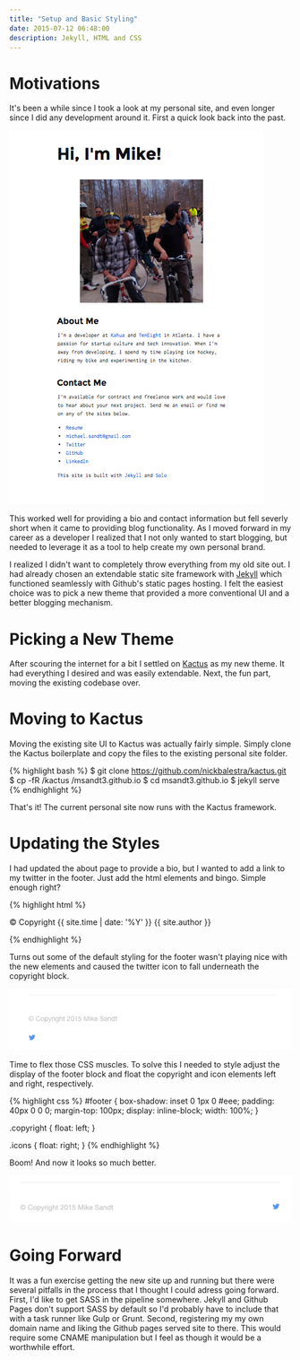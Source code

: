 ```yaml
---
title: "Setup and Basic Styling"
date: 2015-07-12 06:48:00
description: Jekyll, HTML and CSS
---
```

# Motivations

It's been a while since I took a look at my personal site, and even longer since I did any development around it. First a quick look back into the past.

![Old Personal Site][old-site]

This worked well for providing a bio and contact information but fell severly short when it came to providing blog functionality. As I moved forward in my career as a developer I realized that I not only wanted to start blogging, but needed to leverage it as a tool to help create my own personal brand.

I realized I didn't want to completely throw everything from my old site out. I had already chosen an extendable static site framework with [Jekyll][jekyll] which functioned seamlessly with Github's static pages hosting. I felt the easiest choice was to pick a new theme that provided a more conventional UI and a better blogging mechanism.

# Picking a New Theme

After scouring the internet for a bit I settled on [Kactus][kactus] as my new theme. It had everything I desired and was easily extendable. Next, the fun part, moving the existing codebase over.

# Moving to Kactus

Moving the existing site UI to Kactus was actually fairly simple. Simply clone the Kactus boilerplate and copy the files to the existing personal site folder.

{% highlight bash %}
$ git clone https://github.com/nickbalestra/kactus.git
$ cp -fR /kactus /msandt3.github.io
$ cd msandt3.github.io
$ jekyll serve
{% endhighlight %}

That's it! The current personal site now runs with the Kactus framework.

# Updating the Styles

I had updated the about page to provide a bio, but I wanted to add a link to my twitter in the footer. Just add the html elements and bingo. Simple enough right?

{% highlight html %}
<footer id="footer">
    <div class="copyright">
      <p class="small">© Copyright {{ site.time | date: '%Y' }} {{ site.author }}</p>
    </div>
    <div class="icons">
      <a class="twitter" href="https://twitter.com/mikesandt"><span class="icon-twitter"></span></a>
    </div>
</footer>
{% endhighlight %}

Turns out some of the default styling for the footer wasn't playing nice with the new elements and caused the twitter icon to fall underneath the copyright block.

![Twitter Icon Below the Copyright Block][twitter-icon-below]

Time to flex those CSS muscles. To solve this I needed to style adjust the display of the footer block and float the copyright and icon elements left and right, respectively.


{% highlight css %}
#footer {
  box-shadow: inset 0 1px 0 #eee;
  padding: 40px 0 0 0;
  margin-top: 100px;
  display: inline-block;
  width: 100%;
}

.copyright {
  float: left;
}

.icons {
  float: right;
}
{% endhighlight %}

Boom! And now it looks so much better.

![Better Twitter Icon][better-twitter-icon]

# Going Forward

It was a fun exercise getting the new site up and running but there were several pitfalls in the process that I thought I could adress going forward. First, I'd like to get SASS in the pipeline somewhere. Jekyll and Github Pages don't support SASS by default so I'd probably have to include that with a task runner like Gulp or Grunt. Second, registering my my own domain name and liking the Github pages served site to there. This would require some CNAME manipulation but I feel as though it would be a worthwhile effort.


[old-site]: /assets/images/posts/old-personal-site.png
[twitter-icon-below]: /assets/images/posts/twitter-icon-below.png
[better-twitter-icon]: /assets/images/posts/better-twitter-icon.png
[kactus]: https://github.com/nickbalestra/kactus
[jekyll]:    http://jekyllrb.com